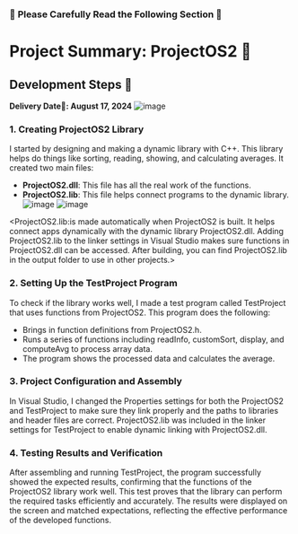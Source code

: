 ### 🚨 **Please Carefully Read the Following Section** 🚨

# Project Summary: ProjectOS2 📘

## Development Steps 🚀
**Delivery Date🚚: August 17, 2024**
![image](https://github.com/user-attachments/assets/54cc6e21-3dab-4442-bab9-6397d61491a7)
### 1. Creating ProjectOS2 Library
I started by designing and making a dynamic library with C++. This library helps do things like sorting, reading, showing, and calculating averages. It created two main files:
- **ProjectOS2.dll**: This file has all the real work of the functions.
- **ProjectOS2.lib**: This file helps connect programs to the dynamic library.
![image](https://github.com/user-attachments/assets/090d9c14-122f-44e4-ad46-eaff014b5779) ![image](https://github.com/user-attachments/assets/553150e9-d328-4dc8-8bd5-7799d5471400)

<ProjectOS2.lib:is made automatically when ProjectOS2 is built. It helps connect apps dynamically with the dynamic library ProjectOS2.dll. Adding ProjectOS2.lib to the linker settings in Visual Studio makes sure functions in ProjectOS2.dll can be accessed. After building, you can find ProjectOS2.lib in the output folder to use in other projects.>


### 2. Setting Up the TestProject Program
To check if the library works well, I made a test program called TestProject that uses functions from ProjectOS2. This program does the following:
- Brings in function definitions from ProjectOS2.h.
- Runs a series of functions including readInfo, customSort, display, and computeAvg to process array data.
- The program shows the processed data and calculates the average.

### 3. Project Configuration and Assembly
In Visual Studio, I changed the Properties settings for both the ProjectOS2 and TestProject to make sure they link properly and the paths to libraries and header files are correct. ProjectOS2.lib was included in the linker settings for TestProject to enable dynamic linking with ProjectOS2.dll.

### 4. Testing Results and Verification
After assembling and running TestProject, the program successfully showed the expected results, confirming that the functions of the ProjectOS2 library work well. This test proves that the library can perform the required tasks efficiently and accurately. The results were displayed on the screen and matched expectations, reflecting the effective performance of the developed functions.

